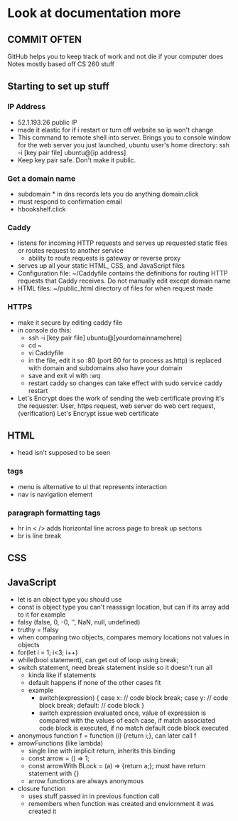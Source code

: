 # Look at documentation more
## COMMIT OFTEN
GitHub helps you to keep track of work and not die if your computer does
Notes mostly based off CS 260 stuff

## Starting to set up stuff

### IP Address
- 52.1.193.26 public IP
- made it elastic for if i restart or turn off website so ip won't change
- This command to remote shell into server. Brings you to console window for the web server you just launched, ubuntu user's home directory: ssh -i [key pair file] ubuntu@[ip address]
- Keep key pair safe. Don't make it public. 

### Get a domain name
- subdomain * in dns records lets you do anything.domain.click
- must respond to confirmation email
- hbookshelf.click

### Caddy
- listens for incoming HTTP requests and serves up requested static files or routes request to another service
  - ability to route requests is gateway or reverse proxy
- serves up all your static HTML, CSS, and JavaScript files
- Configuration file: ~/Caddyfile contains the definitions for routing HTTP requests that Caddy receives. Do not manually edit except domain name
- HTML files: ~/public_html directory of files for when request made

### HTTPS
- make it secure by editing caddy file
- in console do this:
  - ssh -i [key pair file] ubuntu@[yourdomainnamehere]
  - cd ~
  - vi Caddyfile
  - in the file, edit it so :80 (port 80 for to process as http) is replaced with domain and subdomains also have your domain
  - save and exit vi with :wq
  - restart caddy so changes can take effect with sudo service caddy restart
- Let's Encrypt does the work of sending the web certificate proving it's the requester. User, https request, web server do web cert request, (verification) Let's Encrypt issue web certificate


## HTML
- head isn't supposed to be seen
### tags
- menu is alternative to ul that represents interaction
- nav is navigation element
### paragraph formatting tags
- hr in < /> adds horizontal line across page to break up sectons
- br is line break

## CSS

## JavaScript
- let is an object type you should use
- const is object type you can't reasssign location, but can if its array add to it for example
- falsy (false, 0, -0, '', NaN, null, undefined)
- truthy = !falsy
- when comparing two objects, compares memory locations not values in objects
- for(let i = 1; i<3; i++)
- while(bool statement), can get out of loop using break;
- switch statement, need break statement inside so it doesn't run all
  - kinda like if statements 
  - default happens if none of the other cases fit
  - example
    - switch(expression) {
        case x:
          // code block
          break;
        case y:
          // code block
          break;
        default:
          // code block
      }
    - switch expression evaluated once, value of expression is compared with the values of each case, if match associated code block is executed, if no match default code block executed
- anonymous function f = function (i) {return i;}, can later call f 
- arrowFunctions (like lambda)
  - single line with implicit return, inherits this binding
  - const arrow = () => 1;
  - const arrowWith BLock = (a) => {return a;}; must have return statement with {}
  - arrow functions are always anonymous
- closure function
  - uses stuff passed in in previous function call
  - remembers when function was created and enviornment it was created it

